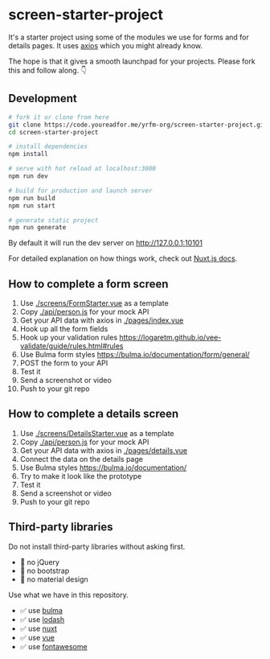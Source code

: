 # screen-starter-project

It's a starter project using some of the modules we use for forms and for details pages. It uses [axios](https://github.com/axios/axios) which you might already know.

The hope is that it gives a smooth launchpad for your projects. Please fork this and follow along. 👇

## Development

```sh
# fork it or clone from here
git clone https://code.youreadfor.me/yrfm-org/screen-starter-project.git
cd screen-starter-project

# install dependencies
npm install

# serve with hot reload at localhost:3000
npm run dev

# build for production and launch server
npm run build
npm run start

# generate static project
npm run generate
```

By default it will run the dev server on http://127.0.0.1:10101

For detailed explanation on how things work, check out [Nuxt.js docs](https://nuxtjs.org).

## How to complete a form screen

1. Use [./screens/FormStarter.vue](./screens/FormStarter.vue) as a template
2. Copy [./api/person.js](./api/person.js) for your mock API
3. Get your API data with axios in [./pages/index.vue](./pages/index.vue)
4. Hook up all the form fields
5. Hook up your validation rules https://logaretm.github.io/vee-validate/guide/rules.html#rules
6. Use Bulma form styles https://bulma.io/documentation/form/general/
7. POST the form to your API
8. Test it
9. Send a screenshot or video
10. Push to your git repo

## How to complete a details screen

1. Use [./screens/DetailsStarter.vue](./screens/DetailsStarter.vue) as a template
2. Copy [./api/person.js](./api/person.js) for your mock API
3. Get your API data with axios in [./pages/details.vue](./pages/details.vue)
4. Connect the data on the details page
5. Use Bulma styles https://bulma.io/documentation/
6. Try to make it look like the prototype
7. Test it
8. Send a screenshot or video
9. Push to your git repo

## Third-party libraries

Do not install third-party libraries without asking first.

+ 🚫 no jQuery
+ 🚫 no bootstrap
+ 🚫 no material design

Use what we have in this repository.

+ ✅ use [bulma](https://bulma.io/documentation)
+ ✅ use [lodash](https://lodash.com/docs)
+ ✅ use [nuxt](https://nuxtjs.org/api)
+ ✅ use [vue](https://vuejs.org/v2/api/)
+ ✅ use [fontawesome](https://fontawesome.com/icons)

